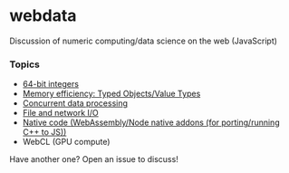 # webdata

Discussion of numeric computing/data science on the web (JavaScript)

### Topics

- [64-bit integers](https://github.com/codeforscience/webdata/issues/1)
- [Memory efficiency: Typed Objects/Value Types](https://github.com/codeforscience/webdata/issues/3)
- [Concurrent data processing](https://github.com/codeforscience/webdata/issues/4)
- [File and network I/O](https://github.com/codeforscience/webdata/issues/5)
- [Native code (WebAssembly/Node native addons (for porting/running C++ to JS))](https://github.com/codeforscience/webdata/issues/6)
- WebCL (GPU compute)

Have another one? Open an issue to discuss!
